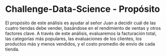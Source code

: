 # Challenge-Data-Science - Propósito
El propósito de este análisis es ayudar al señor Juan a decidir cuál de las cuatro tiendas debe vender, basándose en el rendimiento de ventas y otros factores clave. A través de este análisis, evaluaremos la facturación total, las categorías más populares, las evaluaciones de los clientes, los productos más y menos vendidos, y el costo promedio de envío de cada tienda.
